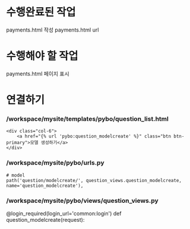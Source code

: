 # 수행완료된 작업
payments.html 작성
payments.html url
# 수행해야 할 작업
payments.html 페이지 표시

# 연결하기
### /workspace/mysite/templates/pybo/question_list.html
    <div class="col-6">
        <a href="{% url 'pybo:question_modelcreate' %}" class="btn btn-primary">모델 생성하기</a>
    </div>

### /workspace/mysite/pybo/urls.py
    # model
    path('question/modelcreate/', question_views.question_modelcreate, name='question_modelcreate'),

### /workspace/mysite/pybo/views/question_views.py
@login_required(login_url='common:login')
def question_modelcreate(request):